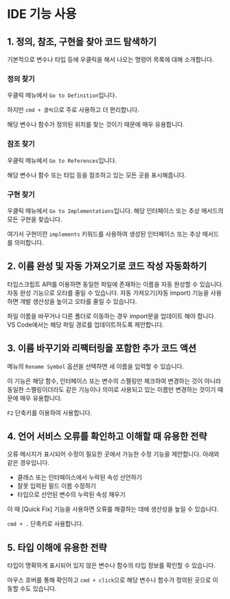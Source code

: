 # IDE 기능 사용
## 1. 정의, 참조, 구현을 찾아 코드 탐색하기
기본적으로 변수나 타입 등에 우클릭을 해서 나오는 명령어 목록에 대해 소개합니다.
### 정의 찾기
우클릭 메뉴에서 `Go to Definition`입니다.

하지만 `cmd + 클릭`으로 주로 사용하고 더 편리합니다.

해당 변수나 함수가 정의된 위치를 찾는 것이기 때문에 매우 유용합니다.
### 참조 찾기
우클릭 메뉴에서 `Go to References`입니다.

해당 변수나 함수 또는 타입 등을 참조하고 있는 모든 곳을 표시해줍니다.
### 구현 찾기
우클릭 메뉴에서 `Go to Implementations`입니다. 해당 인터페이스 또는 추상 메서드의 모든 구현을 찾습니다.

여기서 구현이란 `implements` 키워드를 사용하여 생성된 인터페이스 또는 추상 메서드를 의미합니다.
## 2. 이름 완성 및 자동 가져오기로 코드 작성 자동화하기
타입스크립트 API를 이용하면 동일한 파일에 존재하는 이름을 자동 완성할 수 있습니다. 자동 완성 기능으로 오타를 줄일 수 있습니다.
자동 가져오기(자동 import) 기능을 사용하면 개발 생산성을 높이고 오타를 줄일 수 있습니다.

파일 이름을 바꾸거나 다른 폴더로 이동하는 경우 import문을 업데이트 해야 합니다. VS Code에서는 해당 파일 경로를 업데이트하도록 제안합니다.
## 3. 이름 바꾸기와 리팩터링을 포함한 추가 코드 액션
메뉴의 `Rename Symbol` 옵션을 선택하면 새 이름을 입력할 수 있습니다.

이 기능은 해당 함수, 인터페이스 또는 변수의 스펠링만 체크하여 변경하는 것이 아니라 동일한 스펠링이더라도 같은 기능이나 의미로 사용되고 있는 이름만 변경하는 것이기 때문에 매우 유용합니다.

`F2` 단축키를 이용하여 사용합니다.
## 4. 언어 서비스 오류를 확인하고 이해할 때 유용한 전략
오류 메시지가 표시되어 수정이 필요한 곳에서 가능한 수정 기능을 제안합니다.
아래와 같은 경우입니다.
- 클래스 또는 인터페이스에서 누락된 속성 선언하기
- 잘못 입력된 필드 이름 수정하기
- 타입으로 선언된 변수의 누락된 속성 채우기

이 때 [Quick Fix] 기능을 사용하면 오류를 해결하는 데에 생산성을 높일 수 있습니다.

`cmd + .` 단축키로 사용합니다.
## 5. 타입 이해에 유용한 전략
타입이 명확하게 표시되어 있지 않은 변수나 함수의 타입 정보를 확인할 수 있습니다.

마우스 호버를 통해 확인하고 `cmd + click`으로 해당 변수나 함수가 정의된 곳으로 이동할 수도 있습니다.